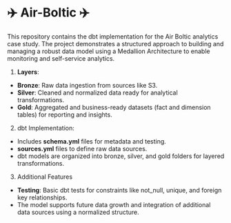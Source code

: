 # ✈️ Air-Boltic ✈️

This repository contains the dbt implementation for the Air Boltic analytics case study. The project demonstrates a structured approach to building and managing a robust data model using a Medallion Architecture to enable monitoring and self-service analytics.

1. **Layers**:
* **Bronze**: Raw data ingestion from sources like S3.
* **Silver**: Cleaned and normalized data ready for analytical transformations.
* **Gold**: Aggregated and business-ready datasets (fact and dimension tables) for reporting and insights.

2. dbt Implementation:
* Includes **schema.yml** files for metadata and testing.
* **sources.yml** files to define raw data sources.
* dbt models are organized into bronze, silver, and gold folders for layered transformations.

3. Additional Features
* **Testing**: Basic dbt tests for constraints like not_null, unique, and foreign key relationships.
* The model supports future data growth and integration of additional data sources using a normalized structure.
